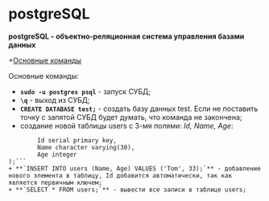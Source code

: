 # postgreSQL
**postgreSQL - объектно-реляционная система управления базами данных**

+[Основные команды](#basic_commands)

<a name="basic_commands"></a> Основные команды:
+ **`sudo -u postgres psql`** - запуск СУБД;
+ **`\q`** - выход из СУБД;
+ **`CREATE DATABASE test;`** - создать базу данных test. Если не поставить точку с запятой СУБД будет думать, что команда не закончена;
+ создание новой таблицы users с 3-мя полями: *Id, Name, Age*:
```CREATE TABLE users (
        Id serial primary key, 
        Name character varying(30), 
        Age integer
);``` 
+ **`INSERT INTO users (Name, Age) VALUES ('Tom', 33);`** - добавление нового элемента в таблицу, Id добавится автоматически, так как является первичным ключем;
+ **`SELECT * FROM users;`** - вывести все записи в таблице users;
